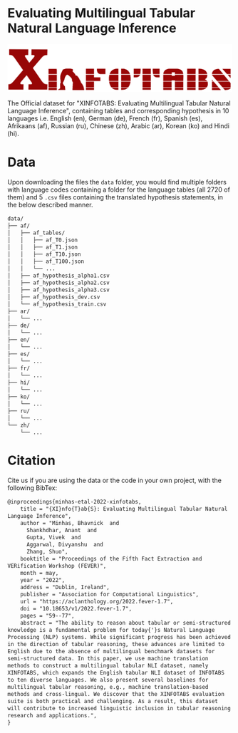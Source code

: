 # Evaluating Multilingual Tabular Natural Language Inference

![XinfoTabS Logo](./xinfotabs_logo2.png)

The Official dataset for "XINFOTABS: Evaluating Multilingual Tabular Natural Language Inference", containing tables and corresponding hypothesis in 10 languages i.e. English (en), German (de), French (fr), Spanish (es), Afrikaans (af), Russian (ru), Chinese (zh), Arabic (ar), Korean (ko) and Hindi (hi).

# Data

Upon downloading the files the ```data``` folder, you would find multiple folders with language codes containing a folder for the language tables (all 2720 of them) and 5 ```.csv``` files containing the translated hypothesis statements, in the below described manner. 

```
data/
├── af/
│   ├── af_tables/
│   │   ├── af_T0.json
│   │   ├── af_T1.json
│   │   ├── af_T10.json
│   │   ├── af_T100.json
│   │   └── ...
│   ├── af_hypothesis_alpha1.csv
│   ├── af_hypothesis_alpha2.csv
│   ├── af_hypothesis_alpha3.csv
│   ├── af_hypothesis_dev.csv
│   └── af_hypothesis_train.csv
├── ar/
│   └── ...
├── de/
│   └── ...
├── en/
│   └── ...
├── es/
│   └── ...
├── fr/
│   └── ...
├── hi/
│   └── ...
├── ko/
│   └── ...
├── ru/
│   └── ...
└── zh/
    └── ...
```




# Citation

Cite us if you are using the data or the code in your own project, with the following BibTex:

```
@inproceedings{minhas-etal-2022-xinfotabs,
    title = "{XI}nfo{T}ab{S}: Evaluating Multilingual Tabular Natural Language Inference",
    author = "Minhas, Bhavnick  and
      Shankhdhar, Anant  and
      Gupta, Vivek  and
      Aggarwal, Divyanshu  and
      Zhang, Shuo",
    booktitle = "Proceedings of the Fifth Fact Extraction and VERification Workshop (FEVER)",
    month = may,
    year = "2022",
    address = "Dublin, Ireland",
    publisher = "Association for Computational Linguistics",
    url = "https://aclanthology.org/2022.fever-1.7",
    doi = "10.18653/v1/2022.fever-1.7",
    pages = "59--77",
    abstract = "The ability to reason about tabular or semi-structured knowledge is a fundamental problem for today{'}s Natural Language Processing (NLP) systems. While significant progress has been achieved in the direction of tabular reasoning, these advances are limited to English due to the absence of multilingual benchmark datasets for semi-structured data. In this paper, we use machine translation methods to construct a multilingual tabular NLI dataset, namely XINFOTABS, which expands the English tabular NLI dataset of INFOTABS to ten diverse languages. We also present several baselines for multilingual tabular reasoning, e.g., machine translation-based methods and cross-lingual. We discover that the XINFOTABS evaluation suite is both practical and challenging. As a result, this dataset will contribute to increased linguistic inclusion in tabular reasoning research and applications.",
}
```

